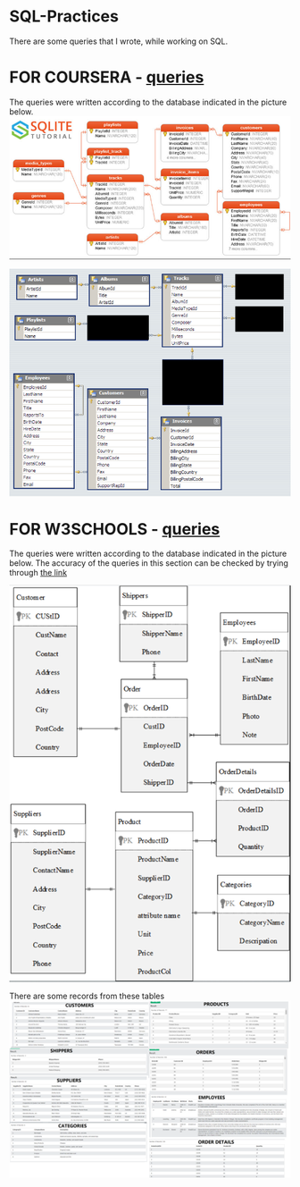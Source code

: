 # SQL-Practices

There are some queries that I wrote, while working on SQL.

# FOR COURSERA - [queries](https://github.com/htunknown/SQL-Practice/blob/main/practice-coursera "Coursera Queries")    <br />
The queries were written according to the database indicated in the picture below. <br />
![Coursera ER Diagram](https://raw.githubusercontent.com/htunknown/SQL-Practice/main/68747470733a2f2f643363333368636769776576332e636c6f756466726f6e742e6e65742f696d616765417373657450726f78792e76312f554150454e6f4f56456569345251354c396a396e44415f35303432613166303833393531316538.png "Coursera")

![Coursera ER Diagram](https://raw.githubusercontent.com/htunknown/SQL-Practice/main/week_4.png "Coursera")



#

# FOR W3SCHOOLS - [queries](https://github.com/htunknown/SQL-Practice/blob/main/practice-w3schools "W3schools Queries")  <br />
The queries were written according to the database indicated in the picture below.
The accuracy of the queries in this section can be checked by trying through [the link](https://www.w3schools.com/sql/trysql.asp?filename=trysql_select_all "w3schools SQL")

![W3Schools ER Diagram](https://raw.githubusercontent.com/htunknown/SQL-Practice/main/ER_w3schools.png "W3Schools")

There are some records from these tables
![W3Schools Tables](https://raw.githubusercontent.com/htunknown/SQL-Practice/main/Tables%20and%20Relations.png "W3Schools")

